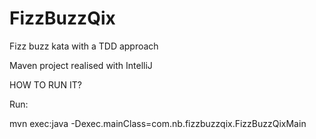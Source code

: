 # FizzBuzzQix
Fizz buzz kata with a TDD approach

Maven project realised with IntelliJ

HOW TO RUN IT?

Run:

mvn exec:java -Dexec.mainClass=com.nb.fizzbuzzqix.FizzBuzzQixMain

